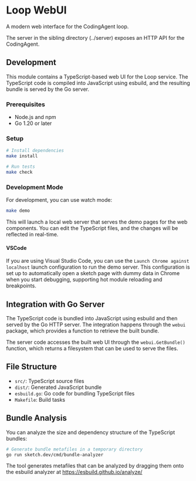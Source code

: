 # Loop WebUI

A modern web interface for the CodingAgent loop.

The server in the sibling directory (../server) exposes an HTTP API for
the CodingAgent.

## Development

This module contains a TypeScript-based web UI for the Loop service. The TypeScript code is compiled into JavaScript using esbuild, and the resulting bundle is served by the Go server.

### Prerequisites

- Node.js and npm
- Go 1.20 or later

### Setup

```bash
# Install dependencies
make install

# Run tests
make check
```

### Development Mode

For development, you can use watch mode:

```bash
make demo
```

This will launch a local web server that serves the demo pages for the web components. You can edit the TypeScript files, and the changes will be reflected in real-time.

#### VSCode

If you are using Visual Studio Code, you can use the `Launch Chrome against localhost` launch configuration to run the demo server. This configuration is set up to automatically open a sketch page with dummy data in Chrome when you start debugging, supporting hot module reloading and breakpoints.

## Integration with Go Server

The TypeScript code is bundled into JavaScript using esbuild and then served by the Go HTTP server. The integration happens through the `webui` package, which provides a function to retrieve the built bundle.

The server code accesses the built web UI through the `webui.GetBundle()` function, which returns a filesystem that can be used to serve the files.

## File Structure

- `src/`: TypeScript source files
- `dist/`: Generated JavaScript bundle
- `esbuild.go`: Go code for bundling TypeScript files
- `Makefile`: Build tasks

## Bundle Analysis

You can analyze the size and dependency structure of the TypeScript bundles:

```bash
# Generate bundle metafiles in a temporary directory
go run sketch.dev/cmd/bundle-analyzer
```

The tool generates metafiles that can be analyzed by dragging them onto the esbuild analyzer at https://esbuild.github.io/analyze/
